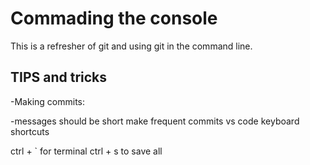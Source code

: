 # Commading the console

This is a refresher of git and using git in the command line.

## TIPS and tricks

-Making commits:

-messages should be short
 make frequent commits
vs code keyboard shortcuts

 ctrl + ` for terminal
 ctrl + s to save all

